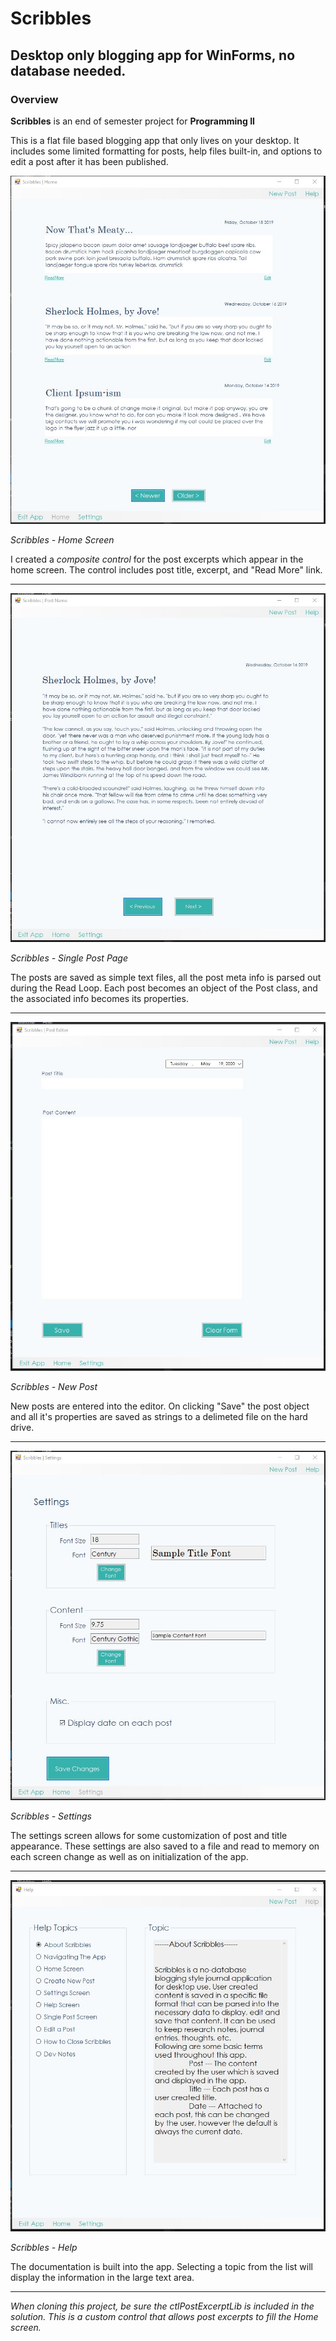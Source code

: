 # Scribbles

## Desktop only blogging app for WinForms, no database needed.

### Overview

**Scribbles** is an end of semester project for **Programming II**

This is a flat file based blogging app that only lives on your desktop. 
It includes some limited formatting for posts, help files built-in, and
options to edit a post after it has been published.

![Home Screen](demo/scribbles_home.jpg)

*Scribbles - Home Screen*

I created a *composite control* for the post excerpts which appear in the home screen.
The control includes post title, excerpt, and "Read More" link.

---
![Post Screen](demo/scribbles_post.jpg)

*Scribbles - Single Post Page*

The posts are saved as simple text files, all the post meta info is parsed
out during the Read Loop. Each post becomes an object of the Post class, and the associated
info becomes its properties.

---
![New Post Screen](demo/scribbles_new_post.jpg)

*Scribbles - New Post*

New posts are entered into the editor. On clicking "Save" the post object and all it's properties
are saved as strings to a delimeted file on the hard drive.

---
![Settings Screen](demo/scribbles_settings.jpg)

*Scribbles - Settings*

The settings screen allows for some customization of post and title appearance. These settings are also saved to a file
 and read to memory on each screen change as well as on initialization of the app.
 
 ---
![Help Screen](demo/scribbles_help.jpg)

*Scribbles - Help*

The documentation is built into the app. Selecting a topic from the list will display the information in the large text area.


---
*When cloning this project, be sure the ctlPostExcerptLib is included in the solution. This is a custom
control that allows post excerpts to fill the Home screen.*
